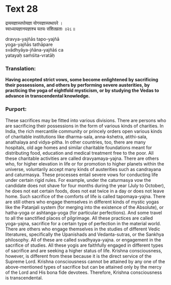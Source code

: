 # Text 28

द्रव्ययज्ञास्तपोयज्ञा योगयज्ञास्तथापरे ।  
स्वाध्यायज्ञानयज्ञाश्च यतयः संशितव्रताः ॥२८॥

dravya-yajñās tapo-yajñā  
yoga-yajñās tathāpare  
svādhyāya-jñāna-yajñāś ca  
yatayaḥ saḿśita-vratāḥ



### Translation:

**Having accepted strict vows, some become enlightened by sacrificing their possessions, and others by performing severe austerities, by practicing the yoga of eightfold mysticism, or by studying the Vedas to advance in transcendental knowledge.**

### Purport:

These sacrifices may be fitted into various divisions. There are persons who are sacrificing their possessions in the form of various kinds of charities. In India, the rich mercantile community or princely orders open various kinds of charitable institutions like dharma-sala, anna-kshetra, atithi-sala, anathalaya and vidya-pitha. In other countries, too, there are many hospitals, old age homes and similar charitable foundations meant for distributing food, education and medical treatment free to the poor. All these charitable activities are called dravyamaya-yajna. There are others who, for higher elevation in life or for promotion to higher planets within the universe, voluntarily accept many kinds of austerities such as candrayana and caturmasya. These processes entail severe vows for conducting life under certain rigid rules. For example, under the caturmasya vow the candidate does not shave for four months during the year (July to October), he does not eat certain foods, does not eat twice in a day or does not leave home. Such sacrifice of the comforts of life is called tapomaya-yajna. There are still others who engage themselves in different kinds of mystic yogas like the Patanjali system (for merging into the existence of the Absolute), or hatha-yoga or ashtanga-yoga (for particular perfections). And some travel to all the sanctified places of pilgrimage. All these practices are called yoga-yajna, sacrifice for a certain type of perfection in the material world. There are others who engage themselves in the studies of different Vedic literatures, specifically the Upanishads and Vedanta-sutras, or the Sankhya philosophy. All of these are called svadhyaya-yajna. or engagement in the sacrifice of studies. All these yogis are faithfully engaged in different types of sacrifice and are seeking a higher status of life. Krishna consciousness, however, is different from these because it is the direct service of the Supreme Lord. Krishna consciousness cannot be attained by any one of the above-mentioned types of sacrifice but can be attained only by the mercy of the Lord and His bona fide devotees. Therefore, Krishna consciousness is transcendental.